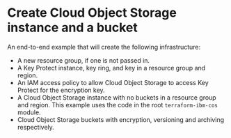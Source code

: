 # Create Cloud Object Storage instance and a bucket

An end-to-end example that will create the following infrastructure:
- A new resource group, if one is not passed in.
- A Key Protect instance, key ring, and key in a resource group and region.
- An IAM access policy to allow Cloud Object Storage to access Key Protect for the encryption key.
- A Cloud Object Storage instance with no buckets in a resource group and region.
    This example uses the code in the root `terraform-ibm-cos` module.
- Cloud Object Storage buckets with encryption, versioning and archiving respectively.

